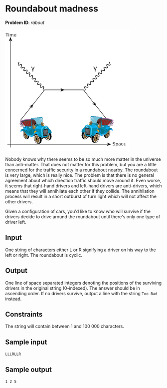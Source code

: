 # Roundabout madness
__Problem ID__: _rabout_

![](../images/rabout.png)

Nobody knows why there seems to be so much more matter in the universe than
anti-matter. That does not matter for this problem, but you are a little
concerned for the traffic security in a roundabout nearby. The roundabout is
very large, which is really nice. The problem is that there is no general
agreement about which direction traffic should move around it. Even worse, it
seems that right-hand drivers and left-hand drivers are anti-drivers, which
means that they will annihilate each other if they collide. The annihilation
process will result in a short outburst of turn light which will not affect the
other drivers.

Given a configuration of cars, you'd like to know who will survive if the
drivers decide to drive around the roundabout until there's only one type of
driver left.

## Input
One string of characters either L or R signifying a driver on his way to the
left or right. The roundabout is cyclic.

## Output
One line of space separated integers denoting the positions of the surviving
drivers in the original string (0-indexed). The answer should be in ascending
order. If no drivers survive, output a line with the string `Too Bad` instead.

## Constraints
The string will contain between 1 and 100 000 characters.

## Sample input
```
LLLRLLR
```

## Sample output
```
1 2 5
```
